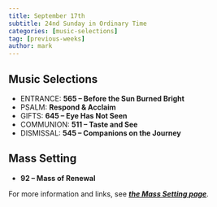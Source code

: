 ```yaml
---
title: September 17th 
subtitle: 24nd Sunday in Ordinary Time
categories: [music-selections]
tag: [previous-weeks]
author: mark
---
```


## Music Selections

- ENTRANCE: **565 – Before the Sun Burned Bright**
- PSALM: **Respond & Acclaim**
- GIFTS: **645 – Eye Has Not Seen**
- COMMUNION: **511 – Taste and See**
- DISMISSAL: **545 – Companions on the Journey**

## Mass Setting

- **92 – Mass of Renewal**

For more information and links, see _**[the Mass Setting page](/mass-setting/)**_.
